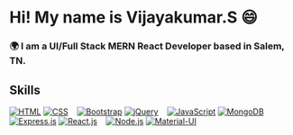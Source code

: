 

# Hi! My name is Vijayakumar.S 😄

### 🌍  I am a UI/Full Stack MERN React Developer based in Salem, TN.
## Skills

[![HTML](https://skillicons.dev/icons?i=html)](https://skillicons.dev)
[![CSS](https://skillicons.dev/icons?i=css)](https://skillicons.dev)&nbsp;&nbsp;&nbsp;
[![Bootstrap](https://skillicons.dev/icons?i=bootstrap)](https://skillicons.dev)
[![jQuery](https://skillicons.dev/icons?i=jquery)](https://skillicons.dev)&nbsp;&nbsp;&nbsp;
[![JavaScript](https://skillicons.dev/icons?i=js)](https://skillicons.dev)
[![MongoDB](https://skillicons.dev/icons?i=mongodb)](https://skillicons.dev)&nbsp;&nbsp;&nbsp;
[![Express.js](https://skillicons.dev/icons?i=express)](https://skillicons.dev)
[![React.js](https://skillicons.dev/icons?i=react)](https://skillicons.dev)&nbsp;&nbsp;&nbsp;
[![Node.js](https://skillicons.dev/icons?i=nodejs)](https://skillicons.dev)
[![Material-UI](https://skillicons.dev/icons?i=mui)](https://skillicons.dev)&nbsp;&nbsp;&nbsp;



